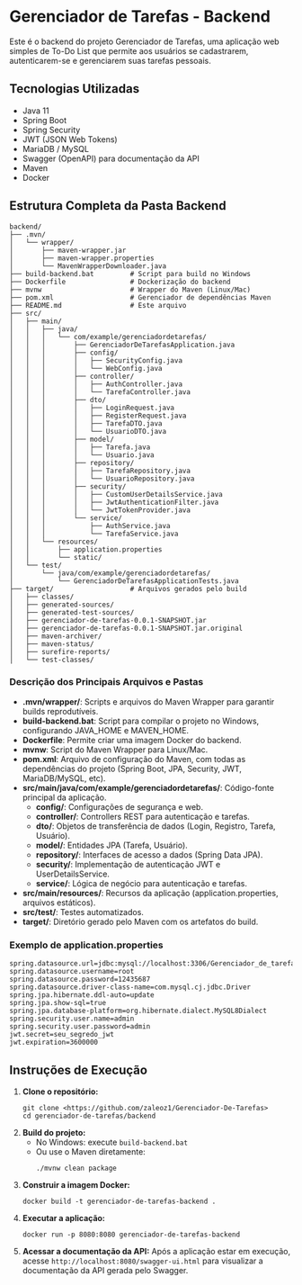 # Gerenciador de Tarefas - Backend

Este é o backend do projeto Gerenciador de Tarefas, uma aplicação web simples de To-Do List que permite aos usuários se cadastrarem, autenticarem-se e gerenciarem suas tarefas pessoais.

## Tecnologias Utilizadas

- Java 11
- Spring Boot
- Spring Security
- JWT (JSON Web Tokens)
- MariaDB / MySQL
- Swagger (OpenAPI) para documentação da API
- Maven
- Docker

## Estrutura Completa da Pasta Backend

```
backend/
├── .mvn/
│   └── wrapper/
│       ├── maven-wrapper.jar
│       ├── maven-wrapper.properties
│       └── MavenWrapperDownloader.java
├── build-backend.bat         # Script para build no Windows
├── Dockerfile                # Dockerização do backend
├── mvnw                      # Wrapper do Maven (Linux/Mac)
├── pom.xml                   # Gerenciador de dependências Maven
├── README.md                 # Este arquivo
├── src/
│   ├── main/
│   │   ├── java/
│   │   │   └── com/example/gerenciadordetarefas/
│   │   │       ├── GerenciadorDeTarefasApplication.java
│   │   │       ├── config/
│   │   │       │   ├── SecurityConfig.java
│   │   │       │   └── WebConfig.java
│   │   │       ├── controller/
│   │   │       │   ├── AuthController.java
│   │   │       │   └── TarefaController.java
│   │   │       ├── dto/
│   │   │       │   ├── LoginRequest.java
│   │   │       │   ├── RegisterRequest.java
│   │   │       │   ├── TarefaDTO.java
│   │   │       │   └── UsuarioDTO.java
│   │   │       ├── model/
│   │   │       │   ├── Tarefa.java
│   │   │       │   └── Usuario.java
│   │   │       ├── repository/
│   │   │       │   ├── TarefaRepository.java
│   │   │       │   └── UsuarioRepository.java
│   │   │       ├── security/
│   │   │       │   ├── CustomUserDetailsService.java
│   │   │       │   ├── JwtAuthenticationFilter.java
│   │   │       │   └── JwtTokenProvider.java
│   │   │       └── service/
│   │   │           ├── AuthService.java
│   │   │           └── TarefaService.java
│   │   └── resources/
│   │       ├── application.properties
│   │       └── static/
│   └── test/
│       └── java/com/example/gerenciadordetarefas/
│           └── GerenciadorDeTarefasApplicationTests.java
├── target/                   # Arquivos gerados pelo build
│   ├── classes/
│   ├── generated-sources/
│   ├── generated-test-sources/
│   ├── gerenciador-de-tarefas-0.0.1-SNAPSHOT.jar
│   ├── gerenciador-de-tarefas-0.0.1-SNAPSHOT.jar.original
│   ├── maven-archiver/
│   ├── maven-status/
│   ├── surefire-reports/
│   └── test-classes/
```

### Descrição dos Principais Arquivos e Pastas

- **.mvn/wrapper/**: Scripts e arquivos do Maven Wrapper para garantir builds reprodutíveis.
- **build-backend.bat**: Script para compilar o projeto no Windows, configurando JAVA_HOME e MAVEN_HOME.
- **Dockerfile**: Permite criar uma imagem Docker do backend.
- **mvnw**: Script do Maven Wrapper para Linux/Mac.
- **pom.xml**: Arquivo de configuração do Maven, com todas as dependências do projeto (Spring Boot, JPA, Security, JWT, MariaDB/MySQL, etc).
- **src/main/java/com/example/gerenciadordetarefas/**: Código-fonte principal da aplicação.
  - **config/**: Configurações de segurança e web.
  - **controller/**: Controllers REST para autenticação e tarefas.
  - **dto/**: Objetos de transferência de dados (Login, Registro, Tarefa, Usuário).
  - **model/**: Entidades JPA (Tarefa, Usuário).
  - **repository/**: Interfaces de acesso a dados (Spring Data JPA).
  - **security/**: Implementação de autenticação JWT e UserDetailsService.
  - **service/**: Lógica de negócio para autenticação e tarefas.
- **src/main/resources/**: Recursos da aplicação (application.properties, arquivos estáticos).
- **src/test/**: Testes automatizados.
- **target/**: Diretório gerado pelo Maven com os artefatos do build.

### Exemplo de application.properties

```properties
spring.datasource.url=jdbc:mysql://localhost:3306/Gerenciador_de_tarefas
spring.datasource.username=root
spring.datasource.password=12435687
spring.datasource.driver-class-name=com.mysql.cj.jdbc.Driver
spring.jpa.hibernate.ddl-auto=update
spring.jpa.show-sql=true
spring.jpa.database-platform=org.hibernate.dialect.MySQL8Dialect
spring.security.user.name=admin
spring.security.user.password=admin
jwt.secret=seu_segredo_jwt
jwt.expiration=3600000
```

## Instruções de Execução

1. **Clone o repositório:**
   ```
   git clone <https://github.com/zaleoz1/Gerenciador-De-Tarefas>
   cd gerenciador-de-tarefas/backend
   ```
2. **Build do projeto:**
   - No Windows: execute `build-backend.bat`
   - Ou use o Maven diretamente:
     ```
     ./mvnw clean package
     ```
3. **Construir a imagem Docker:**
   ```
   docker build -t gerenciador-de-tarefas-backend .
   ```
4. **Executar a aplicação:**
   ```
   docker run -p 8080:8080 gerenciador-de-tarefas-backend
   ```
5. **Acessar a documentação da API:**
   Após a aplicação estar em execução, acesse `http://localhost:8080/swagger-ui.html` para visualizar a documentação da API gerada pelo Swagger.
